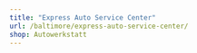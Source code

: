 ```yaml
---
title: "Express Auto Service Center"
url: /baltimore/express-auto-service-center/
shop: Autowerkstatt
---
```


